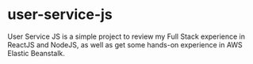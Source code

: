 # user-service-js
User Service JS is a simple project to review my Full Stack experience in ReactJS and NodeJS, as well as get some hands-on experience in AWS Elastic Beanstalk.
